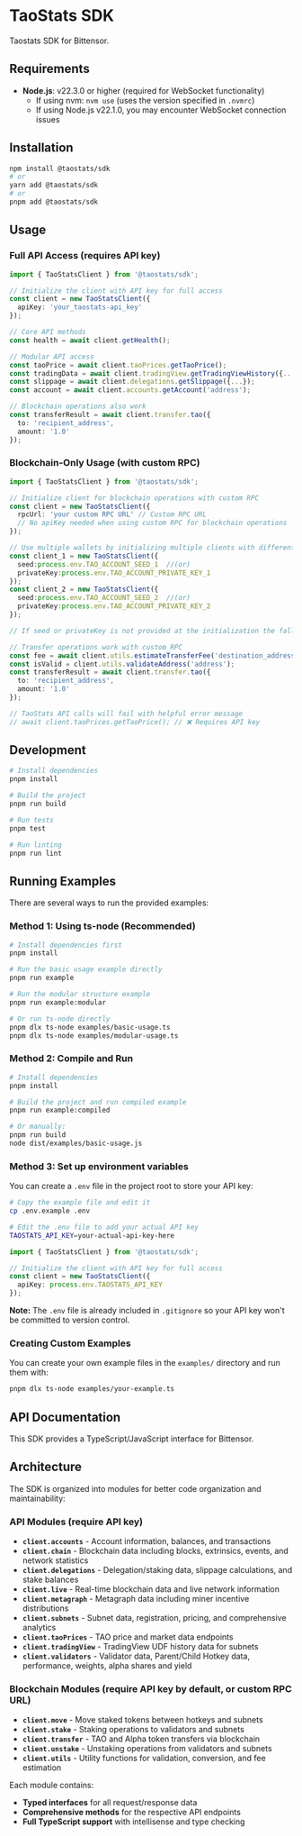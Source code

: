 # TaoStats SDK

Taostats SDK for Bittensor.

## Requirements

- **Node.js**: v22.3.0 or higher (required for WebSocket functionality)
  - If using nvm: `nvm use` (uses the version specified in `.nvmrc`)
  - If using Node.js v22.1.0, you may encounter WebSocket connection issues

## Installation

```bash
npm install @taostats/sdk
# or
yarn add @taostats/sdk
# or
pnpm add @taostats/sdk
```

## Usage

### Full API Access (requires API key)

```typescript
import { TaoStatsClient } from '@taostats/sdk';

// Initialize the client with API key for full access
const client = new TaoStatsClient({
  apiKey: 'your_taostats-api_key'
});

// Core API methods
const health = await client.getHealth();

// Modular API access
const taoPrice = await client.taoPrices.getTaoPrice();
const tradingData = await client.tradingView.getTradingViewHistory({...});
const slippage = await client.delegations.getSlippage({...});
const account = await client.accounts.getAccount('address');

// Blockchain operations also work
const transferResult = await client.transfer.tao({
  to: 'recipient_address',
  amount: '1.0'
});
```

### Blockchain-Only Usage (with custom RPC)

```typescript
import { TaoStatsClient } from '@taostats/sdk';

// Initialize client for blockchain operations with custom RPC
const client = new TaoStatsClient({
  rpcUrl: 'your custom RPC URL' // Custom RPC URL
  // No apiKey needed when using custom RPC for blockchain operations
});

// Use multiple wallets by initializing multiple clients with different TAO_ACCOUNT_SEED or TAO_ACCOUNT_PRIVATE_KEY
const client_1 = new TaoStatsClient({
  seed:process.env.TAO_ACCOUNT_SEED_1  //(or)
  privateKey:process.env.TAO_ACCOUNT_PRIVATE_KEY_1 
});
const client_2 = new TaoStatsClient({
  seed:process.env.TAO_ACCOUNT_SEED_2  //(or)
  privateKey:process.env.TAO_ACCOUNT_PRIVATE_KEY_2 
});

// If seed or privateKey is not provided at the initialization the fallback is to have TAO_ACCOUNT_SEED or TAO_ACCOUNT_PRIVATE_KEY in .env file for blockchain operations

// Transfer operations work with custom RPC
const fee = await client.utils.estimateTransferFee('destination_address', '1.0');
const isValid = client.utils.validateAddress('address');
const transferResult = await client.transfer.tao({
  to: 'recipient_address',
  amount: '1.0'
});

// TaoStats API calls will fail with helpful error message
// await client.taoPrices.getTaoPrice(); // ❌ Requires API key
```

## Development

```bash
# Install dependencies
pnpm install

# Build the project
pnpm run build

# Run tests
pnpm test

# Run linting
pnpm run lint
```

## Running Examples

There are several ways to run the provided examples:

### Method 1: Using ts-node (Recommended)

```bash
# Install dependencies first
pnpm install

# Run the basic usage example directly
pnpm run example

# Run the modular structure example
pnpm run example:modular

# Or run ts-node directly
pnpm dlx ts-node examples/basic-usage.ts
pnpm dlx ts-node examples/modular-usage.ts
```

### Method 2: Compile and Run

```bash
# Install dependencies
pnpm install

# Build the project and run compiled example
pnpm run example:compiled

# Or manually:
pnpm run build
node dist/examples/basic-usage.js
```

### Method 3: Set up environment variables

You can create a `.env` file in the project root to store your API key:

```bash
# Copy the example file and edit it
cp .env.example .env

# Edit the .env file to add your actual API key
TAOSTATS_API_KEY=your-actual-api-key-here

```

```typescript
import { TaoStatsClient } from '@taostats/sdk';

// Initialize the client with API key for full access
const client = new TaoStatsClient({
  apiKey: process.env.TAOSTATS_API_KEY
});

```

**Note:** The `.env` file is already included in `.gitignore` so your API key won't be committed to version control.

### Creating Custom Examples

You can create your own example files in the `examples/` directory and run them with:

```bash
pnpm dlx ts-node examples/your-example.ts
```

## API Documentation

This SDK provides a TypeScript/JavaScript interface for Bittensor.

## Architecture

The SDK is organized into modules for better code organization and maintainability:

### API Modules (require API key)
- **`client.accounts`** - Account information, balances, and transactions
- **`client.chain`** - Blockchain data including blocks, extrinsics, events, and network statistics
- **`client.delegations`** - Delegation/staking data, slippage calculations, and stake balances
- **`client.live`** - Real-time blockchain data and live network information
- **`client.metagraph`** - Metagraph data including miner incentive distributions
- **`client.subnets`** - Subnet data, registration, pricing, and comprehensive analytics
- **`client.taoPrices`** - TAO price and market data endpoints
- **`client.tradingView`** - TradingView UDF history data for subnets
- **`client.validators`** - Validator data, Parent/Child Hotkey data, performance, weights, alpha shares and yield

### Blockchain Modules (require API key by default, or custom RPC URL)
- **`client.move`** - Move staked tokens between hotkeys and subnets
- **`client.stake`** - Staking operations to validators and subnets
- **`client.transfer`** - TAO and Alpha token transfers via blockchain
- **`client.unstake`** - Unstaking operations from validators and subnets
- **`client.utils`** - Utility functions for validation, conversion, and fee estimation

Each module contains:
- **Typed interfaces** for all request/response data
- **Comprehensive methods** for the respective API endpoints
- **Full TypeScript support** with intellisense and type checking